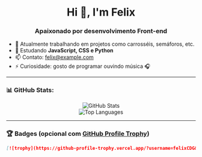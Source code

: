 <h1 align="center">Hi 👋, I'm Felix</h1>
<h3 align="center">Apaixonado por desenvolvimento Front-end</h3>

- 🔭 Atualmente trabalhando em projetos como carrosséis, semáforos, etc.
- 🌱 Estudando **JavaScript, CSS e Python**
- 📫 Contato: felix@example.com
- ⚡ Curiosidade: gosto de programar ouvindo música 🎧

---

### 📊 GitHub Stats:
<p align="center">
  <img src="https://github-readme-stats.vercel.app/api?username=felixCDG&show_icons=true&theme=tokyonight&count_private=true" alt="GitHub Stats" />
  <br/>
  <img src="https://github-readme-stats.vercel.app/api/top-langs/?username=felixCDG&layout=compact&theme=tokyonight" alt="Top Languages" />
</p>

---

### 🏆 Badges (opcional com [GitHub Profile Trophy](https://github.com/ryo-ma/github-profile-trophy))

```md
[![trophy](https://github-profile-trophy.vercel.app/?username=felixCDG&theme=onestar)](https://github.com/ryo-ma/github-profile-trophy)

